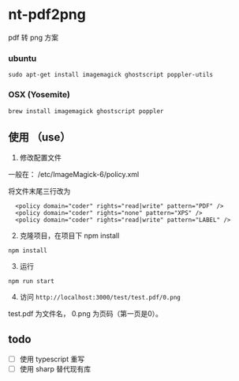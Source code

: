 # nt-pdf2png
pdf 转 png 方案

### ubuntu 

```
sudo apt-get install imagemagick ghostscript poppler-utils
```


### OSX (Yosemite)

```
brew install imagemagick ghostscript poppler
```

## 使用 （use）


1.  修改配置文件

一般在： /etc/ImageMagick-6/policy.xml

将文件末尾三行改为

```
  <policy domain="coder" rights="read|write" pattern="PDF" />
  <policy domain="coder" rights="none" pattern="XPS" />
  <policy domain="coder" rights="read|write" pattern="LABEL" />

```

2. 克隆项目，在项目下 npm install 

```
npm install
```

3. 运行

```
npm run start
```

4. 访问 `http://localhost:3000/test/test.pdf/0.png`

test.pdf 为文件名， 0.png 为页码（第一页是0）。


## todo

- [ ] 使用 typescript 重写
- [ ] 使用 sharp 替代现有库